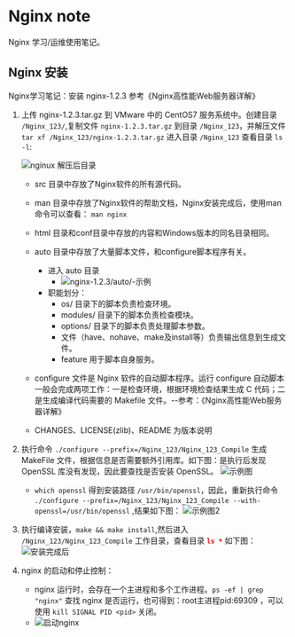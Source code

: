 # Nginx note #
Nginx 学习/运维使用笔记。

## Nginx 安装 ##
Nginx学习笔记：安装 nginx-1.2.3 参考《Nginx高性能Web服务器详解》

1. 上传 nginx-1.2.3.tar.gz 到 VMware 中的 CentOS7 服务系统中。创建目录 `/Nginx_123/`,复制文件 `nginx-1.2.3.tar.gz` 到目录 `/Nginx_123`，并解压文件 `tar xf /Nginx_123/nginx-1.2.3.tar.gz` 进入目录 `/Nginx_123` 查看目录 `ls -l`:

	![nginux 解压后目录](https://i.imgur.com/hvoR4fU.png)
	
	
	- src 目录中存放了Nginx软件的所有源代码。
	- man 目录中存放了Nginx软件的帮助文档，Nginx安装完成后，使用man命令可以查看：
	    `man nginx`
	- html 目录和conf目录中存放的内容和Windows版本的同名目录相同。
	- auto 目录中存放了大量脚本文件，和configure脚本程序有关。
		- 进入 auto 目录
			- ![nginx-1.2.3/auto/-示例](https://i.imgur.com/8mt8Pbq.png)
		- 职能划分：
			- os/ 目录下的脚本负责检查环境。
			- modules/ 目录下的脚本负责检查模块。
			- options/ 目录下的脚本负责处理脚本参数。
			- 文件（have、nohave、make及install等）负责输出信息到生成文件。
			- feature 用于脚本自身服务。
	- configure 文件是 Nginx 软件的自动脚本程序。运行 configure 自动脚本一般会完成两项工作：一是检查环境，根据环境检查结果生成 C 代码；二是生成编译代码需要的 Makefile 文件。--参考：《Nginx高性能Web服务器详解》
		
	- CHANGES、LICENSE(zlib)、README 为版本说明

2. 执行命令 `./configure --prefix=/Nginx_123/Nginx_123_Compile` 生成 MakeFile 文件，根据信息是否需要额外引用库。如下图：是执行后发现 OpenSSL 库没有发现，因此要查找是否安装 OpenSSL。
![示例图](https://i.imgur.com/Af03sqF.png)
	- `which openssl` 得到安装路径 `/usr/bin/openssl`，因此，重新执行命令 `./configure --prefix=/Nginx_123/Nginx_123_Compile --with-openssl=/usr/bin/openssl` ,结果如下图：
![示例图2](https://i.imgur.com/EBLaRrT.png)

3. 执行编译安装，`make && make install`,然后进入 `/Nginx_123/Nginx_123_Compile` 工作目录，查看目录 <b style="color:red;">`ls *`</b> 如下图：
![安装完成后](https://i.imgur.com/9M4V4RF.png)

4. nginx 的启动和停止控制：
	- nginx 运行时，会存在一个主进程和多个工作进程。`ps -ef | grep "nginx"` 查找 nginx 是否运行，也可得到：root主进程pid:69309 ，可以使用 `kill SIGNAL PID <pid>` 关闭。
	- ![启动nginx](https://i.imgur.com/mafRlue.png)
	